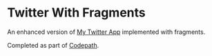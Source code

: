 Twitter With Fragments
======================

An enhanced version of [My Twitter App](https://github.com/zetsubo/MyTwitterApp) implemented with fragments.

Completed as part of [Codepath](http://thecodepath.com/).
